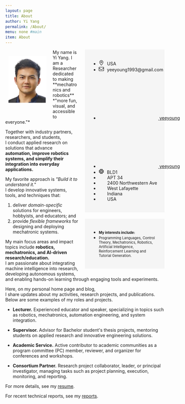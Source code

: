 ```yaml
---
layout: page
title: About
author: Yi Yang
permalink: /About/
menu: none #main
item: About
---
```

<img src="/assets/yiyang.jpg" style="float: left; width: 120px; 
padding-left: 10px; padding-top:20px; padding-right: 20px; padding-bottom: 40px;">

<div style="float: right; min-width: 30%; padding-left:20px; padding-bottom: 20px; white-space: nowrap; inline-size: min-content;">
<div style="padding: 20px; background-color: whitesmoke;">
    <ul class="social-media-list">
      <li><img src="/assets/pin.svg" style="width: 16px; padding-right: 10px;"><span>USA</span></li>
      <li><img src="/assets/envelope.svg" style="width: 16px; padding-right: 6px;"> <span>yeeyoung1993@gmail.com</span></li>
      <li><a href="https://github.com/yiyang250228"><svg class="svg-icon"><use xlink:href="/assets/minima-social-icons.svg#github"></use></svg> <span>yeeyoung</span></a></li>
      <li><a href="https://www.twitter.com"><svg class="svg-icon"><use xlink:href="/assets/minima-social-icons.svg#twitter"></use></svg> <span>yeeyoung</span></a></li>
      <li><img src="/assets/chip.svg" style="width: 16px; padding-right: 6px;">
      <span>BLD1</span></li>
      <li><span style="padding-left:20pt">APT 34</span></li>
      <li><span style="padding-left:20pt">2400 Northwestern Ave</span></li>
      <li><span style="padding-left:20pt">West Lafayette</span></li>
      <li><span style="padding-left:20pt">Indiana</span></li>
      <li><span style="padding-left:20pt">USA</span></li>
</ul>
</div>
<div style="padding: 10px"></div>
<div style="padding: 20px; background-color: whitesmoke;">
    <ul class="social-media-list">
      <li><div style="font-size: 0.8em; font-weight:bold; white-space: nowrap;">My interests include:</div></li>
      <li><div style="font-size: 0.8em; white-space: normal;">Programming Languages, Control Theory, Mechatronics, Robotics, Artificial Intelligence, Reinforcement Learning and Tutorial Generation.</div></li>
    </ul>
</div>
</div>
My name is Yi Yang.  
I am a Researcher dedicated to making **mechatronics and robotics** *"more fun, visual, and accessible to everyone."*

Together with industry partners, researchers, and students,  
I conduct applied research on solutions that advance **automation, improve robotics systems, and simplify their integration into everyday applications.**

My favorite approach is *"Build it to understand it."*  
I develop innovative systems, tools, and techniques that:  
1) deliver *domain-specific* solutions for engineers, hobbyists, and educators; and  
2) provide *flexible frameworks* for designing and deploying mechatronic systems.

My main focus areas and impact topics include **robotics, mechatronics, and AI-driven research/education.**  
I am passionate about integrating machine intelligence into research, developing autonomous systems, and enabling hands-on learning through engaging tools and experiments.

Here, on my personal home page and blog,  
I share updates about my activities, research projects, and publications.  
Below are some examples of my roles and projects.


* **Lecturer.** Experienced educator and speaker, specializing in topics such as robotics, mechatronics, automation engineering, and system integration.

* **Supervisor.** Advisor for Bachelor student's thesis projects, mentoring students on applied research and innovative engineering solutions.

* **Academic Service.** Active contributor to academic communities as a program committee (PC) member, reviewer, and organizer for conferences and workshops.

* **Consortium Partner.** Research project collaborator, leader, or principal investigator, managing tasks such as project planning, execution, monitoring, and reporting.

For more details, see my [resume](/assets/Resume_yang.pdf). 

For recent technical reports, see my [reports](https://yiyang250228.github.io/reports.html).